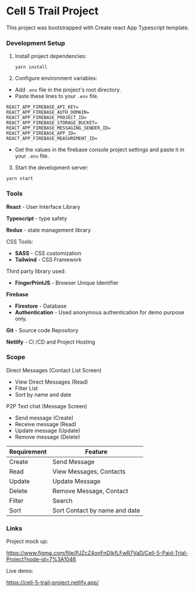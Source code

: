 # Cell 5 Trail Project

This project was bootstrapped with Create react App Typescript template.

### Development Setup

1. Install project dependencies:

   `yarn install`

2. Configure environment variables:

- Add `.env` file in the project's root directory.
- Paste these lines to your `.env` file.

```
REACT_APP_FIREBASE_API_KEY=
REACT_APP_FIREBASE_AUTH_DOMAIN=
REACT_APP_FIREBASE_PROJECT_ID=
REACT_APP_FIREBASE_STORAGE_BUCKET=
REACT_APP_FIREBASE_MESSAGING_SENDER_ID=
REACT_APP_FIREBASE_APP_ID=
REACT_APP_FIREBASE_MEASUREMENT_ID=
```

- Get the values in the firebase console project settings and paste it in your `.env` file.

3. Start the development server:

`yarn start`

### Tools

**React** - User Interface Library

**Typescript** - type safety

**Redux** - state management library

CSS Tools:

- **SASS** - CSS customization
- **Tailwind** - CSS Framework

Third party library used:

- **FingerPrintJS** - Browser Unique Identifier

**Firebase**

- **Firestore** - Database
- **Authentication** - Used anonymous authentication for demo purpose only.

**Git** - Source code Repository

**Netlify** - CI /CD and Project Hosting

### Scope

Direct Messages (Contact List Screen)

- View Direct Messages (Read)
- Filter List
- Sort by name and date

P2P Text chat (Message Screen)

- Send message (Create)
- Receive message (Read)
- Update message (Update)
- Remove message (Delete)

| **Requirement** | **Feature**                   |
| --------------- | ----------------------------- |
| Create          | Send Message                  |
| Read            | View Messages, Contacts       |
| Update          | Update Message                |
| Delete          | Remove Message, Contact       |
| Filter          | Search                        |
| Sort            | Sort Contact by name and date |

### Links

Project mock up:

https://www.figma.com/file/PJZcZ4onFnDlkfLFwR7VaD/Cell-5-Paid-Trial-Project?node-id=7%3A1046

Live demo:

https://cell-5-trail-project.netlify.app/
